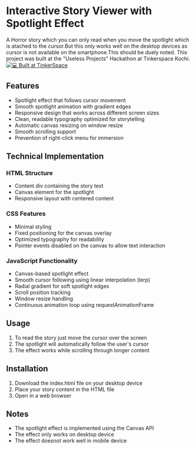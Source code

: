 # Interactive Story Viewer with Spotlight Effect

A Horror story which you can only read when you move the spotlight which is atached to the cursor.But this only works well on the desktop devices as cursor is not available on the smartphone.This should be duely noted. This project was built at the "Useless Projects" Hackathon at Tinkerspace Kochi. 
[![💻 Built at TinkerSpace](https://img.shields.io/badge/Built%20at-TinkerSpace-blueviolet?style=for-the-badge&label=%F0%9F%92%BBBuilt%20at&labelColor=turquoise&color=white)](https://tinkerhub.org/tinkerspace)

## Features

- Spotlight effect that follows cursor movement
- Smooth spotlight animation with gradient edges
- Responsive design that works across different screen sizes
- Clean, readable typography optimized for storytelling
- Automatic canvas resizing on window resize
- Smooth scrolling support
- Prevention of right-click menu for immersion

## Technical Implementation

### HTML Structure
- Content div containing the story text
- Canvas element for the spotlight
- Responsive layout with centered content

### CSS Features
- Minimal styling
- Fixed positioning for the canvas overlay
- Optimized typography for readability
- Pointer events disabled on the canvas to allow text interaction

### JavaScript Functionality
- Canvas-based spotlight effect
- Smooth cursor following using linear interpolation (lerp)
- Radial gradient for soft spotlight edges
- Scroll position tracking
- Window resize handling
- Continuous animation loop using requestAnimationFrame

## Usage

1. To read the story just move the cursor over the screen
2. The spotlight will automatically follow the user's cursor
3. The effect works while scrolling through longer content

## Installation

1. Download the index.html file on your desktop device
2. Place your story content in the HTML file
3. Open in a web browser

## Notes

- The spotlight effect is implemented using the Canvas API
- The effect only works on desktop device
- The effect doesnot work well in mobile device
